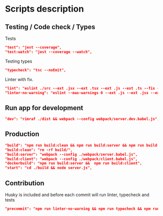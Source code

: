 # Scripts description
## Testing / Code check / Types
Tests
```json
"test": "jest --coverage",
"test:watch": "jest --coverage --watch",
```
Testing types
```json
"typecheck": "tsc --noEmit",
```
Linter with fix.
```json
"lint": "eslint ./src --ext .jsx --ext .tsx --ext .js --ext .ts --fix --ignore-path .gitignore --cache",
"linter-no-warning": "eslint --max-warnings 0 --ext .js --ext .jsx --ext .ts --ext .tsx --ignore-path .gitignore ./src",
```
## Run app for development
```json
"dev": "rimraf ./dist && webpack --config webpack/server.dev.babel.js",
```

## Production
```json
"build": "npm run build:clean && npm run build:server && npm run build:client",
"build:clean": "rm -rf build/",
"build:server": "webpack --config ./webpack/server.babel.js",
"build:client": "webpack --config ./webpack/client.babel.js",
"dockerbuild": "npm run build:server &&  npm run build:client",
"start": "cd ./build && node server.js",
```

## Contribution
Husky is included and before each commit will run linter, typecheck and tests
```json
"precommit": "npm run linter-no-warning && npm run typecheck && npm run test"
```
